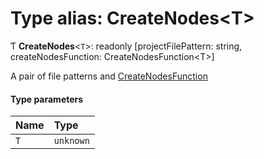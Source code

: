 # Type alias: CreateNodes<T\>

Ƭ **CreateNodes**<`T`\>: readonly [projectFilePattern: string, createNodesFunction: CreateNodesFunction<T\>]

A pair of file patterns and [CreateNodesFunction](../../devkit/documents/CreateNodesFunction)

#### Type parameters

| Name | Type      |
| :--- | :-------- |
| `T`  | `unknown` |
